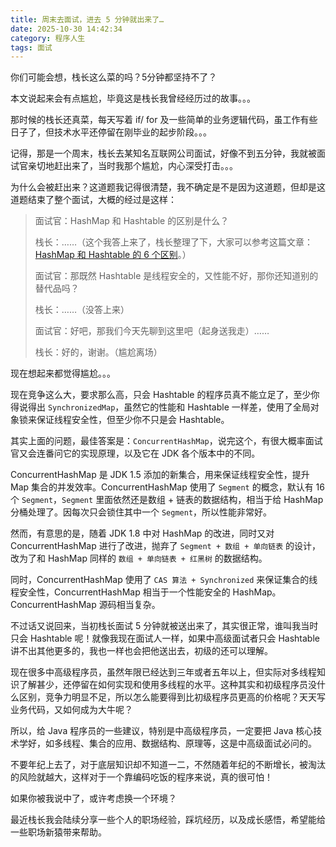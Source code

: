 ```yaml
---
title: 周末去面试，进去 5 分钟就出来了…
date: 2025-10-30 14:42:34
category: 程序人生
tags: 面试
---
```


你们可能会想，栈长这么菜的吗？5分钟都坚持不了？

本文说起来会有点尴尬，毕竟这是栈长我曾经经历过的故事。。。

那时候的栈长还真菜，每天写着 if/ for 及一些简单的业务逻辑代码，虽工作有些日子了，但技术水平还停留在刚毕业的起步阶段。。。

记得，那是一个周末，栈长去某知名互联网公司面试，好像不到五分钟，我就被面试官亲切地赶出来了，当时我那个尴尬，内心深受打击。。。

为什么会被赶出来？这道题我记得很清楚，我不确定是不是因为这道题，但却是这道题结束了整个面试，大概的经过是这样：

> 面试官：HashMap 和 Hashtable 的区别是什么？
> 
> 栈长：……（这个我答上来了，栈长整理了下，大家可以参考这篇文章：[HashMap 和 Hashtable 的 6 个区别](https://mp.weixin.qq.com/s/EGqKMndXiJDIMeRQwxBd_w)。）
> 
> 面试官：那既然 Hashtable
是线程安全的，又性能不好，那你还知道别的替代品吗？
> 
> 栈长：……（没答上来）
> 
> 面试官：好吧，那我们今天先聊到这里吧（起身送我走）……
> 
> 栈长：好的，谢谢。（尴尬离场）

现在想起来都觉得尴尬。。。

现在竞争这么大，要求那么高，只会 Hashtable 的程序员真不能立足了，至少你得说得出 `SynchronizedMap`，虽然它的性能和 Hashtable 一样差，使用了全局对象锁来保证线程安全性，但至少你不只是会 Hashtable。

其实上面的问题，最佳答案是：`ConcurrentHashMap`，说完这个，有很大概率面试官又会连番问它的实现原理，以及它在 JDK 各个版本中的不同。

ConcurrentHashMap 是 JDK 1.5 添加的新集合，用来保证线程安全性，提升 Map 集合的并发效率。ConcurrentHashMap 使用了 `Segment` 的概念，默认有 16 个 `Segment`，`Segment` 里面依然还是数组 + 链表的数据结构，相当于给 HashMap 分桶处理了。因每次只会锁住其中一个 `Segment`，所以性能非常好。

然而，有意思的是，随着 JDK 1.8 中对 HashMap 的改进，同时又对 ConcurrentHashMap 进行了改进，抛弃了 `Segment + 数组 + 单向链表` 的设计，改为了和 HashMap 同样的 `数组 + 单向链表 + 红黑树` 的数据结构。

同时，ConcurrentHashMap 使用了 `CAS 算法 + Synchronized` 来保证集合的线程安全性，ConcurrentHashMap 相当于一个性能安全的 HashMap。ConcurrentHashMap 源码相当复杂。

不过话又说回来，当初栈长面试 5 分钟就被送出来了，其实很正常，谁叫我当时只会 Hashtable 呢！就像我现在面试人一样，如果中高级面试者只会 Hashtable 讲不出其他更多的，我也一样也会把他送出去，初级的还可以理解。

现在很多中高级程序员，虽然年限已经达到三年或者五年以上，但实际对多线程知识了解甚少，还停留在如何实现和使用多线程的水平。这种其实和初级程序员没什么区别，竞争力明显不足，所以怎么能要得到比初级程序员更高的价格呢？天天写业务代码，又如何成为大牛呢？

所以，给 Java 程序员的一些建议，特别是中高级程序员，一定要把 Java 核心技术学好，如多线程、集合的应用、数据结构、原理等，这是中高级面试必问的。

不要年纪上去了，对于底层知识却不知道一二，不然随着年纪的不断增长，被淘汰的风险就越大，这样对于一个靠编码吃饭的程序来说，真的很可怕！

如果你被我说中了，或许考虑换一个环境？

最近栈长我会陆续分享一些个人的职场经验，踩坑经历，以及成长感悟，希望能给一些职场新猿带来帮助。


